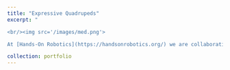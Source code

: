 ```yaml
---
title: "Expressive Quadrupeds"
excerpt: "

<br/><img src='/images/med.png'>

At [Hands-On Robotics](https://handsonrobotics.org/) we are collaborating with the Stanford Children's Hospital to explore how quadrupeds can improve peri-operative and inpatient pediatric experience. Our work has been featured in the [Stanford Report](https://news.stanford.edu/report/2023/08/01/robo-dogs-unleash-fun-joy-stanford-hospital/), [ABC News]([https://news.stanford.edu/report/2023/08/01/robo-dogs-unleash-fun-joy-stanford-hospital/](https://www.youtube.com/watch?v=53UHRF8ns1I&ab_channel=StuartBowers)https://www.youtube.com/watch?v=53UHRF8ns1I&ab_channel=StuartBowers), and more."

collection: portfolio
---
```

